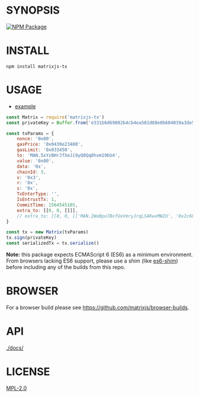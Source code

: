 # SYNOPSIS 
[![NPM Package](https://img.shields.io/npm/v/matrixjs-tx.svg?style=flat-square)](https://www.npmjs.org/package/matrixjs-tx)

# INSTALL
`npm install matrixjs-tx`

# USAGE

  - [example](https://github.com/matrixjs/matrixjs-tx/blob/master/examples/transactions.js)

```javascript
const Matrix = require('matrixjs-tx')
const privateKey = Buffer.from('e331b6d69882b4cb4ea581d88e0b604039a3de5967688d3dcffdd2270c0fd109', 'hex')

const txParams = {
	nonce: '0x00',
	gasPrice: '0x0430e23400',
	gasLimit: '0x033450',
	to: 'MAN.5xYzBHrJfXeJi9yQ8Qq8hvm19bU4',
	value: '0x00',
	data: '0x',
	chainId: 3,
	v: '0x3',
	r: '0x',
	s: '0x',
	TxEnterType: '',
	IsEntrustTx: 1,
	CommitTime: 1564545105,
	extra_to: [[0, 0, []]],
	// extra_to: [[0, 0, [['MAN.2WeBpo7BxfUxVmryJrqLSAKwxMW2U', '0x2c68af0bb140000', '0x'], ['MAN.2izwMiCSYWjTKfazv1qUaoQzDFJPG', '0x2c68af0bb140000', '0x']]]],
}

const tx = new Matrix(txParams)
tx.sign(privateKey)
const serializedTx = tx.serialize()
```

**Note:** this package expects ECMAScript 6 (ES6) as a minimum environment. From browsers lacking ES6 support, please use a shim (like [es6-shim](https://github.com/paulmillr/es6-shim)) before including any of the builds from this repo.


# BROWSER  
For a browser build please see https://github.com/matrixjs/browser-builds.

# API
[./docs/](./docs/index.md)

# LICENSE
[MPL-2.0](https://tldrlegal.com/license/mozilla-public-license-2.0-(mpl-2))
